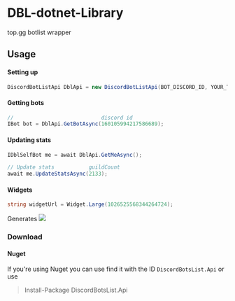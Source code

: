 # DBL-dotnet-Library
top.gg botlist wrapper

## Usage
#### Setting up
```cs
DiscordBotListApi DblApi = new DiscordBotListApi(BOT_DISCORD_ID, YOUR_TOKEN);
```

#### Getting bots
```cs
//                            discord id
IBot bot = DblApi.GetBotAsync(160105994217586689);
```

#### Updating stats
```cs
IDblSelfBot me = await DblApi.GetMeAsync();

// Update stats           guildCount
await me.UpdateStatsAsync(2133);
```

#### Widgets
```cs
string widgetUrl = Widget.Large(1026525568344264724);
```

Generates ![](https://top.gg/api/v1/widgets/large/1026525568344264724)

### Download
#### Nuget
If you're using Nuget you can use find it with the ID `DiscordBotsList.Api` or use
> Install-Package DiscordBotsList.Api
